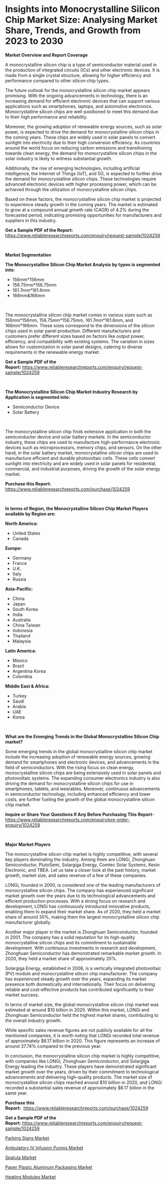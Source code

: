 <p><h1>Insights into Monocrystalline Silicon Chip Market Size: Analysing Market Share, Trends, and Growth from 2023 to 2030</h1></p><p><strong>Market Overview and Report Coverage</strong></p>
<p><p>A monocrystalline silicon chip is a type of semiconductor material used in the production of integrated circuits (ICs) and other electronic devices. It is made from a single crystal structure, allowing for higher efficiency and performance compared to other silicon chip types.</p><p>The future outlook for the monocrystalline silicon chip market appears promising. With the ongoing advancements in technology, there is an increasing demand for efficient electronic devices that can support various applications such as smartphones, laptops, and automotive electronics. Monocrystalline silicon chips are well-positioned to meet this demand due to their high performance and reliability.</p><p>Moreover, the growing adoption of renewable energy sources, such as solar power, is expected to drive the demand for monocrystalline silicon chips in the coming years. These chips are widely used in solar panels to convert sunlight into electricity due to their high conversion efficiency. As countries around the world focus on reducing carbon emissions and transitioning towards clean energy, the demand for monocrystalline silicon chips in the solar industry is likely to witness substantial growth.</p><p>Additionally, the rise of emerging technologies, including artificial intelligence, the Internet of Things (IoT), and 5G, is expected to further drive the demand for monocrystalline silicon chips. These technologies require advanced electronic devices with higher processing power, which can be achieved through the utilization of monocrystalline silicon chips.</p><p>Based on these factors, the monocrystalline silicon chip market is projected to experience steady growth in the coming years. The market is estimated to grow at a compound annual growth rate (CAGR) of 4.2% during the forecasted period, indicating promising opportunities for manufacturers and suppliers in this industry.</p></p>
<p><strong>Get a Sample PDF of the Report:</strong> <a href="https://www.reliableresearchreports.com/enquiry/request-sample/1024259">https://www.reliableresearchreports.com/enquiry/request-sample/1024259</a></p>
<p>&nbsp;</p>
<p><strong>Market Segmentation</strong></p>
<p><strong>The Monocrystalline Silicon Chip Market Analysis by types is segmented into:</strong></p>
<p><ul><li>156mm*156mm</li><li>156.75mm*156.75mm</li><li>161.7mm*161.6mm</li><li>166mm&166mm</li></ul></p>
<p>&nbsp;</p>
<p><p>The monocrystalline silicon chip market comes in various sizes such as 156mm*156mm, 156.75mm*156.75mm, 161.7mm*161.6mm, and 166mm*166mm. These sizes correspond to the dimensions of the silicon chips used in solar panel production. Different manufacturers and customers prefer different sizes based on factors like output power, efficiency, and compatibility with existing systems. The variation in sizes allows for customization in solar panel designs, catering to diverse requirements in the renewable energy market.</p></p>
<p><strong>Get a Sample PDF of the Report:</strong>&nbsp;<a href="https://www.reliableresearchreports.com/enquiry/request-sample/1024259">https://www.reliableresearchreports.com/enquiry/request-sample/1024259</a></p>
<p>&nbsp;</p>
<p><strong>The Monocrystalline Silicon Chip Market Industry Research by Application is segmented into:</strong></p>
<p><ul><li>Semiconductor Device</li><li>Solar Battery</li></ul></p>
<p>&nbsp;</p>
<p><p>The monocrystalline silicon chip finds extensive application in both the semiconductor device and solar battery markets. In the semiconductor industry, these chips are used to manufacture high-performance electronic devices such as microprocessors, memory chips, and sensors. On the other hand, in the solar battery market, monocrystalline silicon chips are used to manufacture efficient and durable photovoltaic cells. These cells convert sunlight into electricity and are widely used in solar panels for residential, commercial, and industrial purposes, driving the growth of the solar energy market.</p></p>
<p><strong>Purchase this Report:</strong>&nbsp; <a href="https://www.reliableresearchreports.com/purchase/1024259">https://www.reliableresearchreports.com/purchase/1024259</a></p>
<p>&nbsp;</p>
<p><strong>In terms of Region, the Monocrystalline Silicon Chip Market Players available by Region are:</strong></p>
<p>
    <p> <strong> North America: </strong>
        <ul>
            <li>United States</li>
            <li>Canada</li>
        </ul>
        </p> 
    <p> <strong> Europe: </strong>
        <ul>
            <li>Germany</li>
            <li>France</li>
            <li>U.K.</li>
            <li>Italy</li>
            <li>Russia</li>
        </ul>
        </p> 
    <p> <strong> Asia-Pacific: </strong>
        <ul>
            <li>China</li>
            <li>Japan</li>
            <li>South Korea</li>
            <li>India</li>
            <li>Australia</li>
            <li>China Taiwan</li>
            <li>Indonesia</li>
            <li>Thailand</li>
            <li>Malaysia</li>
        </ul>
        </p> 
    <p> <strong> Latin America: </strong>
        <ul>
            <li>Mexico</li>
            <li>Brazil</li>
            <li>Argentina Korea</li>
            <li>Colombia</li>
        </ul>
        </p> 
    <p> <strong> Middle East & Africa: </strong>
        <ul>
            <li>Turkey</li>
            <li>Saudi</li>
            <li>Arabia</li>
            <li>UAE</li>
            <li>Korea</li>
        </ul>
    </p>
    </p>
<p>&nbsp;</p>
<p><strong>What are the Emerging Trends in the Global Monocrystalline Silicon Chip market?</strong></p>
<p><p>Some emerging trends in the global monocrystalline silicon chip market include the increasing adoption of renewable energy sources, growing demand for smartphones and electronic devices, and advancements in the field of semiconductors. With the rising focus on clean energy, monocrystalline silicon chips are being extensively used in solar panels and photovoltaic systems. The expanding consumer electronics industry is also driving the demand for monocrystalline silicon chips for use in smartphones, tablets, and wearables. Moreover, continuous advancements in semiconductor technology, including enhanced efficiency and lower costs, are further fueling the growth of the global monocrystalline silicon chip market.</p></p>
<p><strong>Inquire or Share Your Questions If Any Before Purchasing This Report</strong>- <a href="https://www.reliableresearchreports.com/enquiry/pre-order-enquiry/1024259">https://www.reliableresearchreports.com/enquiry/pre-order-enquiry/1024259</a></p>
<p>&nbsp;</p>
<p><strong>Major Market Players</strong></p>
<p><p>The monocrystalline silicon chip market is highly competitive, with several key players dominating the industry. Among them are LONGi, Zhonghuan Semiconductor, PlutoSemi, Solargiga Energy, Comtec Solar Systems, Kexin Electronic, and TBEA. Let us take a closer look at the past history, market growth, market size, and sales revenue of a few of these companies.</p><p>LONGi, founded in 2000, is considered one of the leading manufacturers of monocrystalline silicon chips. The company has experienced significant market growth over the years due to its technological advancements and efficient production processes. With a strong focus on research and development, LONGi has continuously introduced innovative products, enabling them to expand their market share. As of 2020, they held a market share of around 30%, making them the largest monocrystalline silicon chip manufacturer globally.</p><p>Another major player in the market is Zhonghuan Semiconductor, founded in 2001. The company has a solid reputation for its high-quality monocrystalline silicon chips and its commitment to sustainable development. With continuous investments in research and development, Zhonghuan Semiconductor has demonstrated remarkable market growth. In 2020, they held a market share of approximately 20%.</p><p>Solargiga Energy, established in 2008, is a vertically integrated photovoltaic (PV) module and monocrystalline silicon chip manufacturer. The company has experienced steady growth over the years, expanding its market presence both domestically and internationally. Their focus on delivering reliable and cost-effective products has contributed significantly to their market success.</p><p>In terms of market size, the global monocrystalline silicon chip market was estimated at around $10 billion in 2020. Within this market, LONGi and Zhonghuan Semiconductor held the highest market shares, contributing to the overall industry growth.</p><p>While specific sales revenue figures are not publicly available for all the mentioned companies, it is worth noting that LONGi recorded total revenue of approximately $6.17 billion in 2020. This figure represents an increase of around 37.74% compared to the previous year.</p><p>In conclusion, the monocrystalline silicon chip market is highly competitive, with companies like LONGi, Zhonghuan Semiconductor, and Solargiga Energy leading the industry. These players have demonstrated significant market growth over the years, driven by their commitment to technological advancements and delivering high-quality products. The market size of monocrystalline silicon chips reached around $10 billion in 2020, and LONGi recorded a substantial sales revenue of approximately $6.17 billion in the same year.</p></p>
<p><strong>Purchase this Report:</strong>&nbsp;&nbsp;<a href="https://www.reliableresearchreports.com/purchase/1024259">https://www.reliableresearchreports.com/purchase/1024259</a></p>
<p></p>
<p><strong>Get a Sample PDF of the Report:</strong>&nbsp;<a href="https://www.reliableresearchreports.com/enquiry/request-sample/1024259">https://www.reliableresearchreports.com/enquiry/request-sample/1024259</a></p>
<p><p><a href="https://www.linkedin.com/pulse/parking-signs-market-research-report-provides-thorough-agiwe/">Parking Signs Market</a></p><p><a href="https://github.com/castoriffic/Market-Research-Report-List-1/blob/main/ambulatory-iv-infusion-pumps-market.md">Ambulatory IV Infusion Pumps Market</a></p><p><a href="https://www.linkedin.com/pulse/spatula-market-share-amp-new-trends-analysis-report-type-application-caawe/">Spatula Market</a></p><p><a href="https://github.com/ashepherd82/Market-Research-Report-List-1/blob/main/paper-plastic-aluminum-packaging-market.md">Paper Plastic Aluminum Packaging Market</a></p><p><a href="https://medium.com/@coltruecker/heating-modules-market-size-growth-forecast-2023-2030-9d4eb262eb36">Heating Modules Market</a></p></p>
